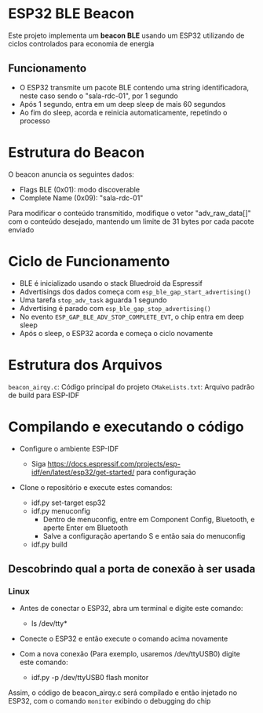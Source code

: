 # ESP32 BLE Beacon

Este projeto implementa um **beacon BLE** usando um ESP32 utilizando de ciclos controlados para economia de energia

## Funcionamento

- O ESP32 transmite um pacote BLE contendo uma string identificadora, neste caso sendo o "sala-rdc-01", por 1 segundo
- Após 1 segundo, entra em um deep sleep de mais 60 segundos
- Ao fim do sleep, acorda e reinicia automaticamente, repetindo o processo

# Estrutura do Beacon

O beacon anuncia os seguintes dados:

- Flags BLE (0x01): modo discoverable
- Complete Name (0x09): "sala-rdc-01"

Para modificar o conteúdo transmitido, modifique o vetor "adv_raw_data[]" com o conteúdo desejado, mantendo um limite de 31 bytes por cada pacote enviado

# Ciclo de Funcionamento

- BLE é inicializado usando o stack Bluedroid da Espressif
- Advertisings dos dados começa com `esp_ble_gap_start_advertising()`
- Uma tarefa `stop_adv_task` aguarda 1 segundo
- Advertising é parado com `esp_ble_gap_stop_advertising()`
- No evento `ESP_GAP_BLE_ADV_STOP_COMPLETE_EVT`, o chip entra em deep sleep
- Após o sleep, o ESP32 acorda e começa o ciclo novamente

# Estrutura dos Arquivos

`beacon_airqy.c`: Código principal do projeto
`CMakeLists.txt`: Arquivo padrão de build para ESP-IDF

# Compilando e executando o código

- Configure o ambiente ESP-IDF

  - Siga <https://docs.espressif.com/projects/esp-idf/en/latest/esp32/get-started/> para configuração

- Clone o repositório e execute estes comandos:
  - idf.py set-target esp32
  - idf.py menuconfig
    - Dentro de menuconfig, entre em Component Config, Bluetooth, e aperte Enter em Bluetooth
    - Salve a configuração apertando S e então saia do menuconfig
  - idf.py build

## Descobrindo qual a porta de conexão à ser usada

### Linux

- Antes de conectar o ESP32, abra um terminal e digite este comando:

  - ls /dev/tty*

- Conecte o ESP32 e então execute o comando acima novamente
- Com a nova conexão (Para exemplo, usaremos /dev/ttyUSB0) digite este comando:
  - idf.py -p /dev/ttyUSB0 flash monitor

Assim, o código de beacon_airqy.c será compilado e então injetado no ESP32, com o comando `monitor` exibindo o debugging do chip
